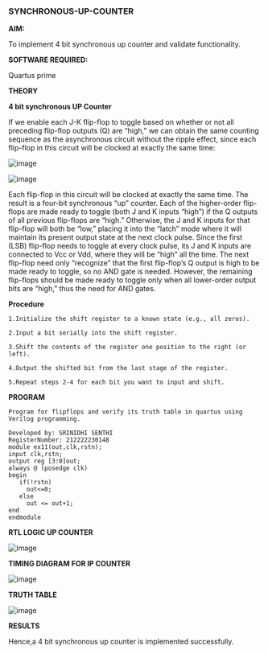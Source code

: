 ### SYNCHRONOUS-UP-COUNTER

**AIM:**

To implement 4 bit synchronous up counter and validate functionality.

**SOFTWARE REQUIRED:**

Quartus prime

**THEORY**

**4 bit synchronous UP Counter**

If we enable each J-K flip-flop to toggle based on whether or not all preceding flip-flop outputs (Q) are “high,” we can obtain the same counting sequence as the asynchronous circuit without the ripple effect, since each flip-flop in this circuit will be clocked at exactly the same time:

![image](https://github.com/naavaneetha/SYNCHRONOUS-UP-COUNTER/assets/154305477/d5db3fa0-e413-404c-b80e-b2f39d82e7e8)


![image](https://github.com/naavaneetha/SYNCHRONOUS-UP-COUNTER/assets/154305477/52cb61eb-d04b-442d-810c-31185a68410b)

Each flip-flop in this circuit will be clocked at exactly the same time.
The result is a four-bit synchronous “up” counter. Each of the higher-order flip-flops are made ready to toggle (both J and K inputs “high”) if the Q outputs of all previous flip-flops are “high.”
Otherwise, the J and K inputs for that flip-flop will both be “low,” placing it into the “latch” mode where it will maintain its present output state at the next clock pulse.
Since the first (LSB) flip-flop needs to toggle at every clock pulse, its J and K inputs are connected to Vcc or Vdd, where they will be “high” all the time.
The next flip-flop need only “recognize” that the first flip-flop’s Q output is high to be made ready to toggle, so no AND gate is needed.
However, the remaining flip-flops should be made ready to toggle only when all lower-order output bits are “high,” thus the need for AND gates.

**Procedure**
```
1.Initialize the shift register to a known state (e.g., all zeros).

2.Input a bit serially into the shift register.

3.Shift the contents of the register one position to the right (or left).

4.Output the shifted bit from the last stage of the register.

5.Repeat steps 2-4 for each bit you want to input and shift.
```

**PROGRAM**
```
Program for flipflops and verify its truth table in quartus using Verilog programming. 

Developed by: SRINIDHI SENTHI
RegisterNumber: 212222230148
module ex11(out,clk,rstn);
input clk,rstn;
output reg [3:0]out;
always @ (posedge clk)
begin
   if(!rstn)
     out<=0;
   else 
     out <= out+1;
end
endmodule

```

**RTL LOGIC UP COUNTER**

![image](https://github.com/SRINIDHISENTHILNATHAN/SYNCHRONOUS-UP-COUNTER-EXP11/assets/121373170/676fa935-41b4-4906-85ad-a098ee117bb8)

**TIMING DIAGRAM FOR IP COUNTER**

![image](https://github.com/SRINIDHISENTHILNATHAN/SYNCHRONOUS-UP-COUNTER-EXP11/assets/121373170/16e0de83-3735-4d11-9d39-7c523a304c71)

**TRUTH TABLE**

![image](https://github.com/SRINIDHISENTHILNATHAN/SYNCHRONOUS-UP-COUNTER-EXP11/assets/121373170/a13a06bf-82bb-46a4-9c2d-b56947193ec9)

**RESULTS**

Hence,a 4 bit synchronous up counter is implemented successfully.
